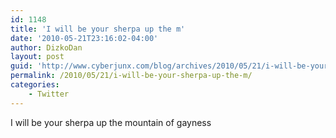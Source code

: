 ```yaml
---
id: 1148
title: 'I will be your sherpa up the m'
date: '2010-05-21T23:16:02-04:00'
author: DizkoDan
layout: post
guid: 'http://www.cyberjunx.com/blog/archives/2010/05/21/i-will-be-your-sherpa-up-the-m/'
permalink: /2010/05/21/i-will-be-your-sherpa-up-the-m/
categories:
    - Twitter
---
```


I will be your sherpa up the mountain of gayness